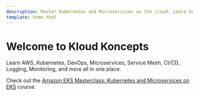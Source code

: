 ```yaml
---
description: Master Kubernetes and Microservices on the cloud. Learn how to deploy applications on Kubernetes, including Service Mesh, CI/CD, logging, and monitoring, all while following the best DevOps practices.
template: home.html
---
```


# Welcome to Kloud Koncepts

Learn AWS, Kubernetes, DevOps, Microservices, Service Mesh, CI/CD, Logging, Monitoring, and more all in one place.

Check out the [Amazon EKS Masterclass: Kubernetes and Microservices on EKS] course.




<!-- Hyperlinks -->
[Amazon EKS Masterclass: Kubernetes and Microservices on EKS]: https://kloudkoncepts.com/kubernetes-on-eks/
